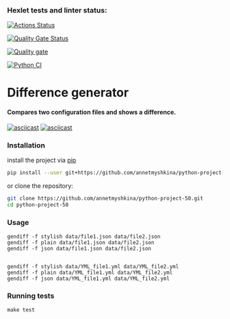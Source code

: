 ### Hexlet tests and linter status:
[![Actions Status](https://github.com/annetmyshkina/python-project-50/actions/workflows/hexlet-check.yml/badge.svg)](https://github.com/annetmyshkina/python-project-50/actions)

[![Quality Gate Status](https://sonarcloud.io/api/project_badges/measure?project=annetmyshkina_python-project-50&metric=alert_status)](https://sonarcloud.io/summary/new_code?id=annetmyshkina_python-project-50)

[![Quality gate](https://sonarcloud.io/api/project_badges/quality_gate?project=annetmyshkina_python-project-50)](https://sonarcloud.io/summary/new_code?id=annetmyshkina_python-project-50)

[![Python CI](https://github.com/annetmyshkina/python-project-50/actions/workflows/pyci.yml/badge.svg)](https://github.com/annetmyshkina/python-project-50/actions/workflows/pyci.yml)

# Difference generator
#### Compares two configuration files and shows a difference.

[![asciicast](https://asciinema.org/a/ZxJbpt0p7f7JP2Bsuj3lUMhau.svg)](https://asciinema.org/a/ZxJbpt0p7f7JP2Bsuj3lUMhau)
[![asciicast](https://asciinema.org/a/BWtGpyV31ltWDV7M2GA7CPtQF.svg)](https://asciinema.org/a/BWtGpyV31ltWDV7M2GA7CPtQF)


### Installation

install the project via [pip](https://pypi.org/project/pip/)

```bash
pip install --user git+https://github.com/annetmyshkina/python-project-50.git
```

or clone the repository:

```bash
git clone https://github.com/annetmyshkina/python-project-50.git
cd python-project-50
```

### Usage
    gendiff -f stylish data/file1.json data/file2.json
    gendiff -f plain data/file1.json data/file2.json
    gendiff -f json data/file1.json data/file2.json


    gendiff -f stylish data/YML_file1.yml data/YML_file2.yml
    gendiff -f plain data/YML_file1.yml data/YML_file2.yml
    gendiff -f json data/YML_file1.yml data/YML_file2.yml

### Running tests
    make test
